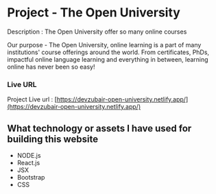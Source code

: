 # Project - The Open University

Description : The Open University offer so many online courses

Our purpose - The Open University, online learning is a part of many institutions' course offerings around the world. From certificates, PhDs, impactful online language learning and everything in between, learning online has never been so easy!

### Live URL

Project Live url : [https://devzubair-open-university.netlify.app/](https://devzubair-open-university.netlify.app/)

## What technology or assets I have used for building this website

- NODE.js
- React.js
- JSX
- Bootstrap
- CSS
